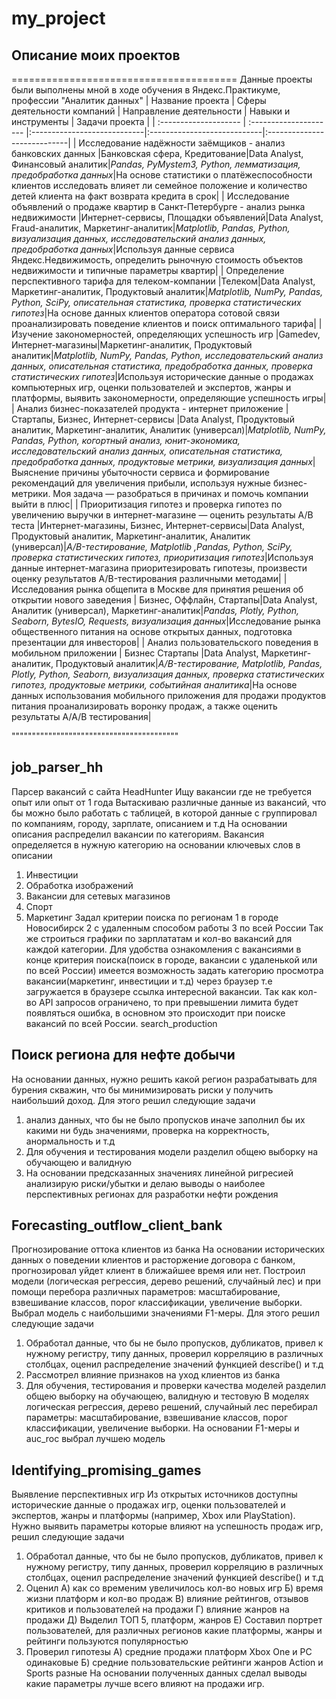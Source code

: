 # my_project
## Описание моих проектов
=======================================
Данные проекты были выполнены мной в ходе обучения в Яндекс.Практикуме, профессии "Аналитик данных"
| Название проекта      | Сферы деятельности компаний | Направление деятельности        | Навыки и инструменты             | Задачи проекта     |
| :-------------------- | :--------------------- |:----------------------------|:----------------------------|:----------------------------|
| Исследование надёжности заёмщиков - анализ банковских данных |Банковская сфера, Кредитование|Data Analyst, Финансовый аналитик|*Pandas, PyMystem3, Python, лемматизация, предобработка данных*|На основе статистики о платёжеспособности клиентов исследовать влияет ли семейное положение и количество детей клиента на факт возврата кредита в срок|
| Исследование объявлений о продаже квартир в Санкт-Петербурге - анализ рынка недвижимости |Интернет-сервисы, Площадки объявлений|Data Analyst, Fraud-аналитик, Маркетинг-аналитик|*Matplotlib, Pandas, Python, визуализация данных, исследовательский анализ данных, предобработка данных*|Используя данные сервиса Яндекс.Недвижимость, определить рыночную стоимость объектов недвижимости и типичные параметры квартир|
| Определение перспективного тарифа для телеком-компании |Телеком|Data Analyst, Маркетинг-аналитик, Продуктовый аналитик|*Matplotlib, NumPy, Pandas, Python, SciPy, описательная статистика, проверка статистических гипотез*|На основе данных клиентов оператора сотовой связи проанализировать поведение клиентов и поиск оптимального тарифа|
| Изучение закономерностей, определяющих успешность игр |Gamedev, Интернет-магазины|Маркетинг-аналитик, Продуктовый аналитик|*Matplotlib, NumPy, Pandas, Python, исследовательский анализ данных, описательная статистика, предобработка данных, проверка статистических гипотез*|Используя исторические данные о продажах компьютерных игр, оценки пользователей и экспертов, жанры и платформы, выявить закономерности, определяющие успешность игры|
| Анализ бизнес-показателей продукта - интернет приложение | Стартапы, Бизнес, Интернет-сервисы |Data Analyst, Продуктовый аналитик, Маркетинг-аналитик, Аналитик (универсал)|*Matplotlib, NumPy, Pandas, Python, когортный анализ, юнит-экономика, исследовательский анализ данных, описательная статистика, предобработка данных, продуктовые метрики, визуализация данных*| Выяснение причины убыточности сервиса и формирование рекомендаций для увеличения прибыли, используя нужные бизнес-метрики. Моя задача — разобраться в причинах и помочь компании выйти в плюс| 
| Приоритизация гипотез и проверка гипотез по увеличению выручки в интернет-магазине — оценить результаты A/B теста |Интернет-магазины, Бизнес, Интернет-сервисы|Data Analyst, Продуктовый аналитик, Маркетинг-аналитик, Аналитик (универсал)|*A/B-тестирование, Matplotlib ,Pandas, Python, SciPy, проверка статистических гипотез, приоритизация гипотез*|Используя данные интернет-магазина приоритезировать гипотезы, произвести оценку результатов A/B-тестирования различными методами|
| Исследования рынка общепита в Москве для принятия решения об открытии нового заведения | Бизнес, Оффлайн, Стартапы|Data Analyst, Аналитик (универсал), Маркетинг-аналитик|*Pandas, Plotly, Python, Seaborn, BytesIO, Requests, визуализация данных*|Исследование рынка общественного питания на основе открытых данных, подготовка презентации для инвесторов|
| Анализ пользовательского поведения в мобильном приложении | Бизнес Стартапы |Data Analyst, Маркетинг-аналитик, Продуктовый аналитик|*A/B-тестирование, Matplotlib, Pandas, Plotly, Python, Seaborn, визуализация данных, проверка статистических гипотез, продуктовые метрики, событийная аналитика*|На основе данных использования мобильного приложения для продажи продуктов питания проанализировать воронку продаж, а также оценить результаты A/A/B тестирования|

"""""""""""""""""""""""""""""""""""""""""
## job_parser_hh
Парсер вакансий с сайта HeadHunter Ищу вакансии где не требуется опыт или опыт от 1 года Вытаскиваю различные данные из вакансий, что бы можно было работать с таблицей, в которой данные с группировал по компаниям, городу, зарплате, описанием и т.д На основании описания распределил вакансии по категориям. Вакансия определяется в нужную категорию на основании ключевых слов в описании
1.	Инвестиции
2.	Обработка изображений
3.	Вакансии для сетевых магазинов
4.	Спорт
5.	Маркетинг 
	Задал критерии поиска по регионам
1	в городе Новосибирск
2	с удаленным способом работы
3	по всей России Так же строиться графики по зарплататам и кол-во вакансий для каждой категории. Для удобства ознакомления с вакансиями в конце критерия поиска(поиск в городе, вакансии с удаленькой или по всей России) имеется возможность задать категорию просмотра вакансии(маркетинг, инвестиции и т.д) через браузер т.е загружается в браузере ссылка интересной вакансии. Так как кол-во API запросов ограничено, то при превышении лимита будет появляться ошибка, в основном это происходит при поиске вакансий по всей России.
search_production
## Поиск региона для нефте добычи
На основании данных, нужно решить какой регион разрабатывать для бурения скважин, что бы минимизировать риски у получить наибольший доход. Для этого решил следующие задачи
1.	анализ данных, что бы не было пропусков иначе заполнил бы их какими ни будь значениями, проверка на корректность, анормальность и т.д
2.	Для обучения и тестирования модели разделил общею выборку на обучающею и валидную
3.	На основании предсказанных значениях линейной ригресией анализирую риски/убытки и делаю выводы о наиболее перспективных регионах для разработки нефти рождения

## Forecasting_outflow_client_bank

Прогнозирование оттока клиентов из банка
На основании исторических данных о поведении клиентов и расторжение договора с банком, прогнозировал уйдет клиент в ближайшее время или нет. Построил модели (логическая регрессия, дерево решений, случайный лес) и при помощи перебора различных параметров: масштабирование, взвешивание классов, порог классификации, увеличение выборки. Выбрал модель с наибольшими значениями F1-меры. Для этого решил следующие задачи
1.	Обработал данные, что бы не было пропусков, дубликатов, привел к нужному регистру, типу данных, проверил корреляцию в различных столбцах, оценил распределение значений функцией describe() и т.д
2.	Рассмотрел влияние признаков на уход клиентов из банка
3.	Для обучения, тестирования и проверки качества моделей разделил общею выборку на обучающею, валидную и тестовую В моделях логическая регрессия, дерево решений, случайный лес перебирал параметры: масштабирование, взвешивание классов, порог классификации, увеличение выборки. На основании F1-меры и auc_roc выбрал лучшею модель


## Identifying_promising_games

Выявление перспективных игр Из открытых источников доступны исторические данные о продажах игр, оценки пользователей и экспертов, жанры и платформы (например, Xbox или PlayStation). Нужно выявить параметры которые влияют на успешность продаж игр, решил следующие задачи
1.	Обработал данные, что бы не было пропусков, дубликатов, привел к нужному регистру, типу данных, проверил корреляцию в различных столбцах, оценил распределение значений функцией describe() и т.д
2.	Оценил
А) как со временим увеличилось кол-во новых игр
Б) время жизни платформ и кол-во продаж
           В) влияние рейтингов, отзывов критиков и пользователей на продажи
           Г) влияние жанров на продажи
           Д) Выделил ТОП 5, платформ, жанров
           Е) Составил портрет пользователей, для различных регионов какие платформы, жанры и рейтинги пользуются популярностью
3.	Проверил гипотезы
А) средние продажи платформ Xbox One и PC одинаковые
Б) средние пользовательские рейтинги жанров Action и Sports разные
На основании полученных данных сделал выводы какие параметры лучше всего влияют на продажи игр.


